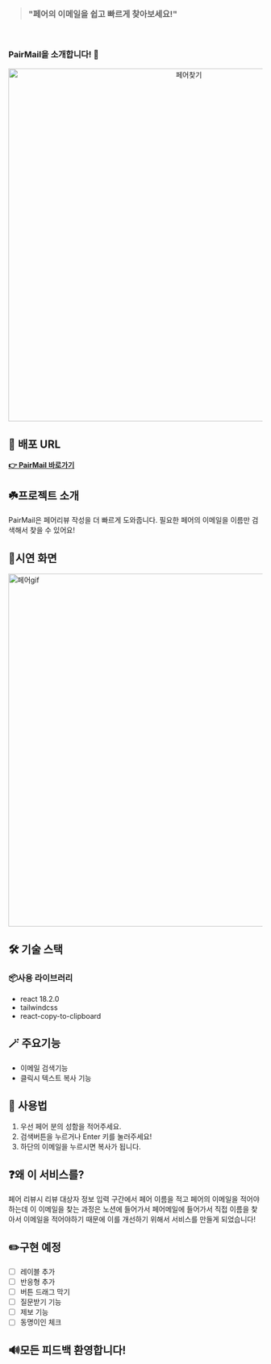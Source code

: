 <br>

> ### **"페어의 이메일을 쉽고 빠르게 찾아보세요!"**

<br>

### PairMail을 소개합니다! 🎉

<div align="center">   
<img width="700" alt="페어찾기" src="https://user-images.githubusercontent.com/70190106/190616574-60a85ce6-4aa1-4a87-90f0-a824dc339348.png">

</div>

## 📌 배포 URL
[**👉 PairMail 바로가기**](https://seunghw.github.io/pairmail/)
<br/>
## ☘️프로젝트 소개
PairMail은 페어리뷰 작성을 더 빠르게 도와줍니다. 필요한 페어의 이메일을 이름만 검색해서 찾을 수 있어요!
<br>
## 🧩시연 화면
<img width="700" alt="페어gif" src="https://user-images.githubusercontent.com/70190106/190616827-a16965ba-e4ac-4bc2-a394-d7a367556ac8.gif">


## 🛠 기술 스택

### 📦사용 라이브러리

- react 18.2.0
- tailwindcss
- react-copy-to-clipboard

## 🪄 주요기능

- 이메일 검색기능
- 클릭시 텍스트 복사 기능

## 📖 사용법

1. 우선 페어 분의 성함을 적어주세요.
2. 검색버튼을 누르거나 Enter 키를 눌러주세요!
3. 하단의 이메일을 누르시면 복사가 됩니다.

## ❓왜 이 서비스를?

페어 리뷰시 리뷰 대상자 정보 입력 구간에서 
페어 이름을 적고 페어의 이메일을 적어야하는데
이 이메일을 찾는 과정은 노션에 들어가서 페어메일에 들어가서
직접 이름을 찾아서 이메일을 적어야하기 때문에 
이를 개선하기 위해서 서비스를 만들게 되었습니다!

## ✏️구현 예정
- [ ] 레이블 추가
- [ ] 반응형 추가
- [ ] 버튼 드래그 막기
- [ ] 질문받기 기능
- [ ] 제보 기능
- [ ] 동명이인 체크

## 🔊모든 피드백 환영합니다! 
